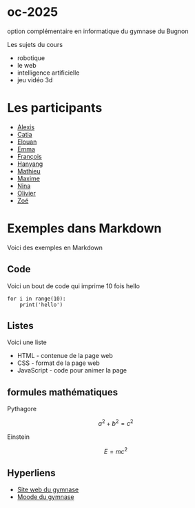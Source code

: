 # oc-2025
option complémentaire en informatique du gymnase du Bugnon

Les sujets du cours

- robotique
- le web
- intelligence artificielle
- jeu vidéo 3d

# Les participants

* [Alexis](https://github.com/SchAlexis/oc25_Alexis)
* [Catia](https://github.com/catiaa24/oc25_catia)
* [Elouan]()
* [Emma](https://github.com/Emmiche/oc25_emma)
* [François](https://github.com/daglumbussigmaalphamale/oc25_francois)
* [Hanyang](https://github.com/Hanyang-L/oc25_hanyang)
* [Mathieu]()
* [Maxime](https://github.com/Maxime-syst/oc25_maxime)
* [Nina]()
* [Olivier]()
* [Zoé](https://github.com/naozzone/oc25_zoe)

  

# Exemples dans Markdown

Voici des exemples en Markdown

## Code

Voici un bout de code qui imprime 10 fois hello

```
for i in range(10):
    print('hello')
```

## Listes

Voici une liste

- HTML - contenue de la page web
- CSS - format de la page web
- JavaScript - code pour animer la page

## formules mathématiques

Pythagore

$$ a^2 + b^2 = c^2 $$

Einstein 

$$ E = m c^2 $$

## Hyperliens

- [Site web du gymnase](https://www.gymnasedubugnon.ch)
- [Moode du gymnase](https://mdlgb.ch)
